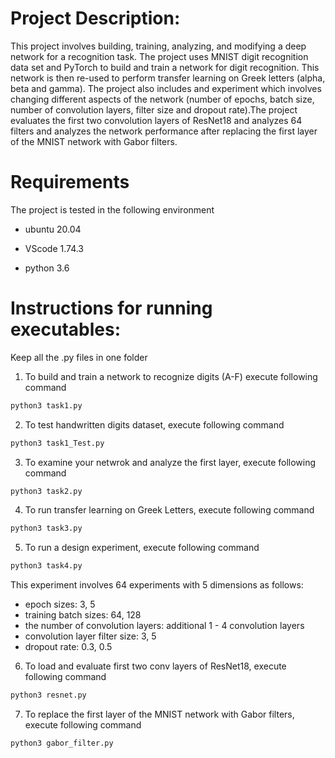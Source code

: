 # Project Description:
This project involves building, training, analyzing, and modifying a deep network for a recognition task. The project uses MNIST digit recognition data set and PyTorch to build and train a network for digit recognition. This network is then re-used to perform transfer learning on Greek letters (alpha, beta and gamma). The project also includes and experiment which involves changing different aspects of the network (number of epochs, batch size, number of convolution layers, filter size and dropout rate).The project evaluates the first two convolution layers of ResNet18 and analyzes 64 filters and analyzes the network performance after replacing the first layer of the MNIST network with Gabor filters.

# Requirements
The project is tested in the following environment
- ubuntu 20.04

- VScode 1.74.3

- python 3.6


# Instructions for running executables:
Keep all the .py files in one folder

1. To build and train a network to recognize digits (A-F) execute following command 
```bash
python3 task1.py
```

2. To test handwritten digits dataset, execute following command 
```bash
python3 task1_Test.py
```

3. To examine your netwrok and analyze the first layer, execute following command
```bash
python3 task2.py
```

4. To run transfer learning on Greek Letters, execute following command
```bash
python3 task3.py
```

5. To run a design experiment, execute following command
```bash
python3 task4.py
```
This experiment involves 64 experiments with 5 dimensions as follows:
- epoch sizes: 3, 5
- training batch sizes: 64, 128
- the number of convolution layers: additional 1 - 4 convolution layers
- convolution layer filter size: 3, 5
- dropout rate: 0.3, 0.5

6. To load and evaluate first two conv layers of ResNet18, execute following command
```bash
python3 resnet.py
```

7. To replace the first layer of the MNIST network with Gabor filters, execute following command
```bash
python3 gabor_filter.py
```
